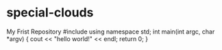 # special-clouds
My Frist Repository
#include<iostream>
using namespace std;
int main(int argc, char *argv)
{
  cout << "hello world!" << endl;
  return 0;
}
